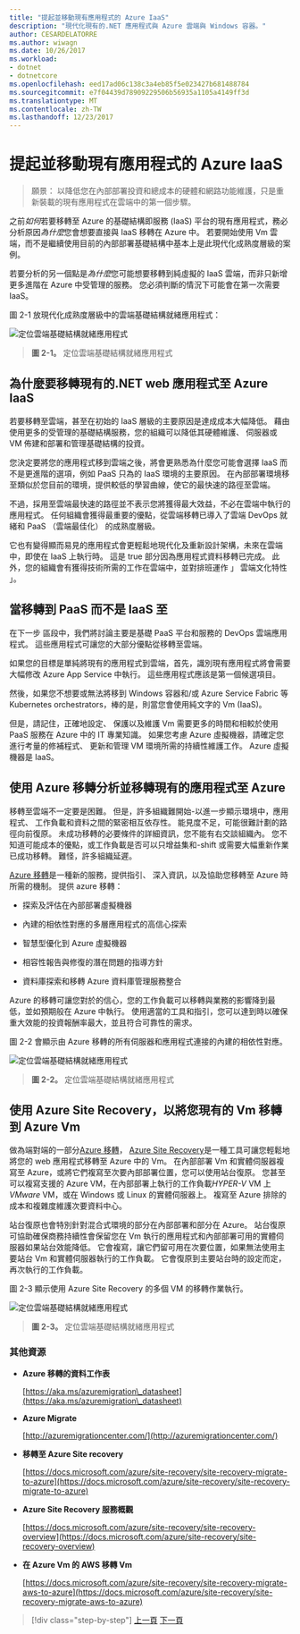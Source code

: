 ```yaml
---
title: "提起並移動現有應用程式的 Azure IaaS"
description: "現代化現有的.NET 應用程式與 Azure 雲端與 Windows 容器。"
author: CESARDELATORRE
ms.author: wiwagn
ms.date: 10/26/2017
ms.workload:
- dotnet
- dotnetcore
ms.openlocfilehash: eed17ad06c138c3a4eb85f5e023427b681488784
ms.sourcegitcommit: e7f04439d78909229506b56935a1105a4149ff3d
ms.translationtype: MT
ms.contentlocale: zh-TW
ms.lasthandoff: 12/23/2017
---
```

# <a name="lift-and-shift-existing-apps-azure-iaas"></a>提起並移動現有應用程式的 Azure IaaS

> 願景： 以降低您在內部部署投資和總成本的硬體和網路功能維護，只是重新裝載的現有應用程式在雲端中的第一個步驟。

之前*如何*若要移轉至 Azure 的基礎結構即服務 (IaaS) 平台的現有應用程式，務必分析原因*為什麼*您會想要直接與 IaaS 移轉在 Azure 中。 若要開始使用 Vm 雲端，而不是繼續使用目前的內部部署基礎結構中基本上是此現代化成熟度層級的案例。

若要分析的另一個點是*為什麼*您可能想要移轉到純虛擬的 IaaS 雲端，而非只新增更多進階在 Azure 中受管理的服務。 您必須判斷的情況下可能會在第一次需要 IaaS。

圖 2-1 放現代化成熟度層級中的雲端基礎結構就緒應用程式：

![定位雲端基礎結構就緒應用程式](./media/image2-1.png)

> **圖 2-1。** 定位雲端基礎結構就緒應用程式

## <a name="why-migrate-existing-net-web-applications-to-azure-iaas"></a>為什麼要移轉現有的.NET web 應用程式至 Azure IaaS 

若要移轉至雲端，甚至在初始的 IaaS 層級的主要原因是達成成本大幅降低。 藉由使用更多的受管理的基礎結構服務，您的組織可以降低其硬體維護、 伺服器或 VM 佈建和部署和管理基礎結構的投資。

您決定要將您的應用程式移到雲端之後，將會更熟悉為什麼您可能會選擇 IaaS 而不是更進階的選項，例如 PaaS 只為的 IaaS 環境的主要原因。 在內部部署環境移至類似於您目前的環境，提供較低的學習曲線，使它的最快速的路徑至雲端。

不過，採用至雲端最快速的路徑並不表示您將獲得最大效益，不必在雲端中執行的應用程式。 任何組織會獲得最重要的優點，從雲端移轉已導入了雲端 DevOps 就緒和 PaaS （雲端最佳化） 的成熟度層級。

它也有變得顯而易見的應用程式會更輕鬆地現代化及重新設計架構，未來在雲端中，即使在 IaaS 上執行時。 這是 true 部分因為應用程式資料移轉已完成。 此外，您的組織會有獲得技術所需的工作在雲端中，並對排班運作 」 雲端文化特性 」。

## <a name="when-to-migrate-to-iaas-instead-of-to-paas"></a>當移轉到 PaaS 而不是 IaaS 至

在下一步 區段中，我們將討論主要是基礎 PaaS 平台和服務的 DevOps 雲端應用程式。 這些應用程式可讓您的大部分優點從移轉至雲端。

如果您的目標是單純將現有的應用程式到雲端，首先，識別現有應用程式將會需要大幅修改 Azure App Service 中執行。 這些應用程式應該是第一個候選項目。

然後，如果您不想要或無法將移到 Windows 容器和/或 Azure Service Fabric 等 Kubernetes orchestrators，棒的是，則當您會使用純文字的 Vm (IaaS)。

但是，請記住，正確地設定、 保護以及維護 Vm 需要更多的時間和相較於使用 PaaS 服務在 Azure 中的 IT 專業知識。 如果您考慮 Azure 虛擬機器，請確定您進行考量的修補程式、 更新和管理 VM 環境所需的持續性維護工作。 Azure 虛擬機器是 IaaS。

## <a name="use-azure-migrate-to-analyze-and-migrate-your-existing-applications-to-azure"></a>使用 Azure 移轉分析並移轉現有的應用程式至 Azure

移轉至雲端不一定要是困難。 但是，許多組織難開始-以進一步顯示環境中，應用程式、 工作負載和資料之間的緊密相互依存性。 能見度不足，可能很難計劃的路徑向前復原。 未成功移轉的必要條件的詳細資訊，您不能有右交談組織內。 您不知道可能成本的優點，或工作負載是否可以只增益集和-shift 或需要大幅重新作業已成功移轉。 難怪，許多組織延遲。

[Azure 移轉](https://aka.ms/azuremigrate)是一種新的服務，提供指引、 深入資訊，以及協助您移轉至 Azure 時所需的機制。 提供 azure 移轉：

-   探索及評估在內部部署虛擬機器

-   內建的相依性對應的多層應用程式的高信心探索

-   智慧型優化到 Azure 虛擬機器

-   相容性報告與修復的潛在問題的指導方針

-   資料庫探索和移轉 Azure 資料庫管理服務整合

Azure 的移轉可讓您對於的信心，您的工作負載可以移轉與業務的影響降到最低，並如預期般在 Azure 中執行。 使用適當的工具和指引，您可以達到時以確保重大效能的投資報酬率最大，並且符合可靠性的需求。

圖 2-2 會顯示由 Azure 移轉的所有伺服器和應用程式連接的內建的相依性對應。

![定位雲端基礎結構就緒應用程式](./media/image2-2.png)

> **圖 2-2。** 定位雲端基礎結構就緒應用程式

## <a name="use-azure-site-recovery-to-migrate-your-existing-vms-to-azure-vms"></a>使用 Azure Site Recovery，以將您現有的 Vm 移轉到 Azure Vm

做為端對端的一部分[Azure 移轉](https://aka.ms/azuremigrate)， [Azure Site Recovery](https://docs.microsoft.com/azure/site-recovery/site-recovery-overview)是一種工具可讓您輕鬆地將您的 web 應用程式移轉至 Azure 中的 Vm。 在內部部署 Vm 和實體伺服器複寫至 Azure，或將它們複寫至次要內部部署位置，您可以使用站台復原。 您甚至可以複寫支援的 Azure VM，在內部部署上執行的工作負載*HYPER-V* VM 上*VMware* VM，或在 Windows 或 Linux 的實體伺服器上。 複寫至 Azure 排除的成本和複雜度維護次要資料中心。

站台復原也會特別針對混合式環境的部分在內部部署和部分在 Azure。 站台復原可協助確保商務持續性會保留您在 Vm 執行的應用程式和內部部署可用的實體伺服器如果站台效能降低。 它會複寫，讓它們留可用在次要位置，如果無法使用主要站台 Vm 和實體伺服器執行的工作負載。 它會復原到主要站台時的設定而定，再次執行的工作負載。

圖 2-3 顯示使用 Azure Site Recovery 的多個 VM 的移轉作業執行。

![定位雲端基礎結構就緒應用程式](./media/image2-3.png)

> **圖 2-3。** 定位雲端基礎結構就緒應用程式

### <a name="additional-resources"></a>其他資源

-   **Azure 移轉的資料工作表**

    [https://aka.ms/azuremigration\_datasheet](https://aka.ms/azuremigration\_datasheet)

-   **Azure Migrate**

    [http://azuremigrationcenter.com/](http://azuremigrationcenter.com/)

-   **移轉至 Azure Site recovery**

    [https://docs.microsoft.com/azure/site-recovery/site-recovery-migrate-to-azure](https://docs.microsoft.com/azure/site-recovery/site-recovery-migrate-to-azure)

-   **Azure Site Recovery 服務概觀**

    [https://docs.microsoft.com/azure/site-recovery/site-recovery-overview](https://docs.microsoft.com/azure/site-recovery/site-recovery-overview)

-   **在 Azure Vm 的 AWS 移轉 Vm**

    [https://docs.microsoft.com/azure/site-recovery/site-recovery-migrate-aws-to-azure](https://docs.microsoft.com/azure/site-recovery/site-recovery-migrate-aws-to-azure)

>[!div class="step-by-step"]
[上一頁](index.md)
[下一頁](migrate-your-relational-databases-to-azure.md)
